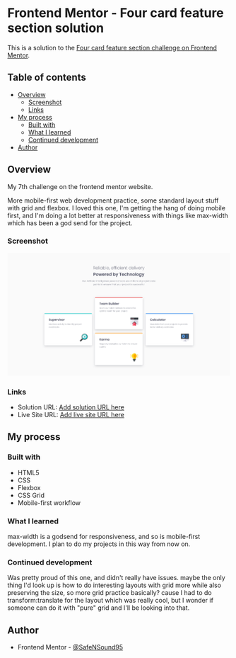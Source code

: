 # Frontend Mentor - Four card feature section solution

This is a solution to the [Four card feature section challenge on Frontend Mentor](https://www.frontendmentor.io/challenges/four-card-feature-section-weK1eFYK).

## Table of contents

- [Overview](#overview)
  - [Screenshot](#screenshot)
  - [Links](#links)
- [My process](#my-process)
  - [Built with](#built-with)
  - [What I learned](#what-i-learned)
  - [Continued development](#continued-development)
- [Author](#author)

## Overview

My 7th challenge on the frontend mentor website.

More mobile-first web development practice, some standard layout stuff with grid and flexbox.
I loved this one, I'm getting the hang of doing mobile first, and I'm doing a lot better at responsiveness with things like max-width which has been a god send for the project.

### Screenshot

![](images/Screenshot-2023-09-21-Frontend-Mentor-Four-card-feature-section.png)

### Links

- Solution URL: [Add solution URL here](https://your-solution-url.com)
- Live Site URL: [Add live site URL here](https://your-live-site-url.com)

## My process

### Built with

- HTML5
- CSS
- Flexbox
- CSS Grid
- Mobile-first workflow

### What I learned

max-width is a godsend for responsiveness, and so is mobile-first development.
I plan to do my projects in this way from now on.

### Continued development

Was pretty proud of this one, and didn't really have issues.
maybe the only thing I'd look up is how to do interesting layouts with grid more while also preserving the size, so more grid practice basically? cause I had to do transform:translate for the layout which was really cool, but I wonder if someone can do it with "pure" grid and I'll be looking into that.

## Author

- Frontend Mentor - [@SafeNSound95](https://www.frontendmentor.io/profile/SafeNSound95)
